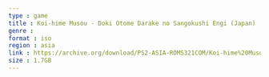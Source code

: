 ```yaml
---
type : game
title : Koi-hime Musou - Doki Otome Darake no Sangokushi Engi (Japan)
genre : 
format : iso
region : asia
link : https://archive.org/download/PS2-ASIA-ROMS321COM/Koi-hime%20Musou%20-%20Doki%20Otome%20Darake%20no%20Sangokushi%20Engi%20%28Japan%29.7z
size : 1.7GB
---
```

